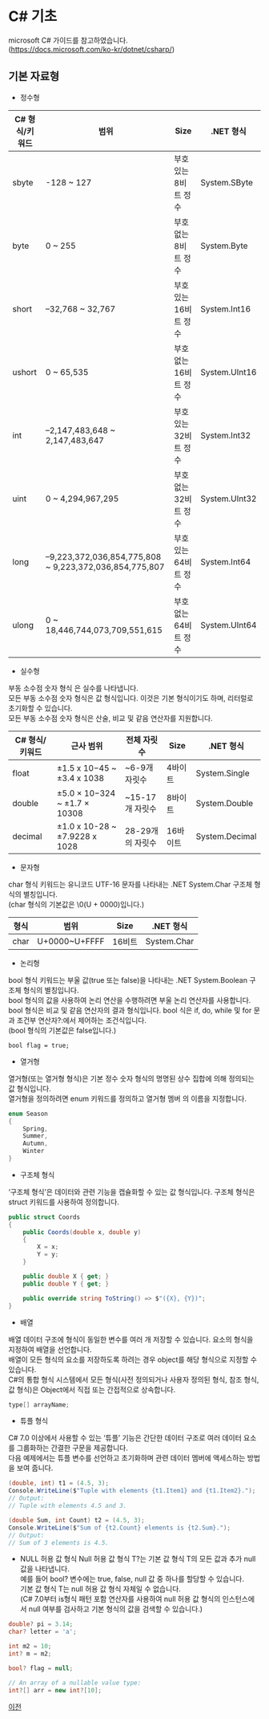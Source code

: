 # C# 기초
microsoft C# 가이드를 참고하였습니다.</br>
(https://docs.microsoft.com/ko-kr/dotnet/csharp/)

## 기본 자료형
- 정수형

| C# 형식/키워드 | 범위                                                   | Size                  | .NET 형식     |
|----------------|--------------------------------------------------------|-----------------------|---------------|
| sbyte          | -128 ~ 127                                             | 부호 있는 8비트 정수  | System.SByte  |
| byte           | 0 ~ 255                                                | 부호 없는 8비트 정수  | System.Byte   |
| short          | –32,768 ~ 32,767                                       | 부호 있는 16비트 정수 | System.Int16  |
| ushort         | 0 ~ 65,535                                             | 부호 없는 16비트 정수 | System.UInt16 |
| int            | –2,147,483,648 ~ 2,147,483,647                         | 부호 있는 32비트 정수 | System.Int32  |
| uint           | 0 ~ 4,294,967,295                                      | 부호 없는 32비트 정수 | System.UInt32 |
| long           | –9,223,372,036,854,775,808 ~ 9,223,372,036,854,775,807 | 부호 있는 64비트 정수 | System.Int64  |
| ulong          | 0 ~ 18,446,744,073,709,551,615                         | 부호 없는 64비트 정수 | System.UInt64 |

- 실수형

부동 소수점 숫자 형식 은 실수를 나타냅니다.</br>
모든 부동 소수점 숫자 형식은 값 형식입니다. 이것은 기본 형식이기도 하며, 리터럴로 초기화할 수 있습니다.</br> 
모든 부동 소수점 숫자 형식은 산술, 비교 및 같음 연산자를 지원합니다.

| C# 형식/키워드 | 근사 범위                     | 전체 자릿수      | Size     | .NET 형식      |
|----------------|-------------------------------|------------------|----------|----------------|
| float          | ±1.5 x 10−45 ~ ±3.4 x 1038    | ~6-9개 자릿수    | 4바이트  | System.Single  |
| double         | ±5.0 × 10−324 ~ ±1.7 × 10308  | ~15-17개 자릿수  | 8바이트  | System.Double  |
| decimal        | ±1.0 x 10-28 ~ ±7.9228 x 1028 | 28-29개의 자릿수 | 16바이트 | System.Decimal |

- 문자형

char 형식 키워드는 유니코드 UTF-16 문자를 나타내는 .NET System.Char 구조체 형식의 별칭입니다.</br>
(char 형식의 기본값은 \0(U + 0000)입니다.)

| 형식 | 범위          | Size   | .NET 형식   |
|------|---------------|--------|-------------|
| char | U+0000~U+FFFF | 16비트 | System.Char |

- 논리형

bool 형식 키워드는 부울 값(true 또는 false)을 나타내는 .NET System.Boolean 구조체 형식의 별칭입니다.</br>
bool 형식의 값을 사용하여 논리 연산을 수행하려면 부울 논리 연산자를 사용합니다. </br>
bool 형식은 비교 및 같음 연산자의 결과 형식입니다. bool 식은 if, do, while 및 for 문과 조건부 연산자?:에서 제어하는 조건식입니다.</br>
(bool 형식의 기본값은 false입니다.)

```chsarp
bool flag = true;
```

- 열거형

열거형(또는 열거형 형식)은 기본 정수 숫자 형식의 명명된 상수 집합에 의해 정의되는 값 형식입니다.</br>
열거형을 정의하려면 enum 키워드를 정의하고 열거형 멤버 의 이름을 지정합니다.
```csharp
enum Season
{
    Spring,
    Summer,
    Autumn,
    Winter
}
```

- 구조체 형식

‘구조체 형식’은 데이터와 관련 기능을 캡슐화할 수 있는 값 형식입니다. 구조체 형식은 struct 키워드를 사용하여 정의합니다.

```csharp
public struct Coords
{
    public Coords(double x, double y)
    {
        X = x;
        Y = y;
    }

    public double X { get; }
    public double Y { get; }

    public override string ToString() => $"({X}, {Y})";
}
```

- 배열

배열 데이터 구조에 형식이 동일한 변수를 여러 개 저장할 수 있습니다. 요소의 형식을 지정하여 배열을 선언합니다.</br>
배열이 모든 형식의 요소를 저장하도록 하려는 경우 object를 해당 형식으로 지정할 수 있습니다.</br>
C#의 통합 형식 시스템에서 모든 형식(사전 정의되거나 사용자 정의된 형식, 참조 형식, 값 형식)은 Object에서 직접 또는 간접적으로 상속합니다.

```csharp
type[] arrayName;
```
 
 - 튜플 형식

C# 7.0 이상에서 사용할 수 있는 ‘튜플’ 기능은 간단한 데이터 구조로 여러 데이터 요소를 그룹화하는 간결한 구문을 제공합니다.</br>
다음 예제에서는 튜플 변수를 선언하고 초기화하며 관련 데이터 멤버에 액세스하는 방법을 보여 줍니다.

```csharp
(double, int) t1 = (4.5, 3);
Console.WriteLine($"Tuple with elements {t1.Item1} and {t1.Item2}.");
// Output:
// Tuple with elements 4.5 and 3.

(double Sum, int Count) t2 = (4.5, 3);
Console.WriteLine($"Sum of {t2.Count} elements is {t2.Sum}.");
// Output:
// Sum of 3 elements is 4.5.
```

- NULL 허용 값 형식
Null 허용 값 형식 T?는 기본 값 형식 T의 모든 값과 추가 null 값을 나타냅니다.</br> 
예를 들어 bool? 변수에는 true, false, null 값 중 하나를 할당할 수 있습니다.</br>
기본 값 형식 T는 null 허용 값 형식 자체일 수 없습니다.</br>
(C# 7.0부터 is형식 패턴 포함 연산자를 사용하여 null 허용 값 형식의 인스턴스에서 null 여부를 검사하고 기본 형식의 값을 검색할 수 있습니다.)

```csharp
double? pi = 3.14;
char? letter = 'a';

int m2 = 10;
int? m = m2;

bool? flag = null;

// An array of a nullable value type:
int?[] arr = new int?[10];
```

[이전](https://github.com/1994wjdwodbs/StudyCSharp21)
